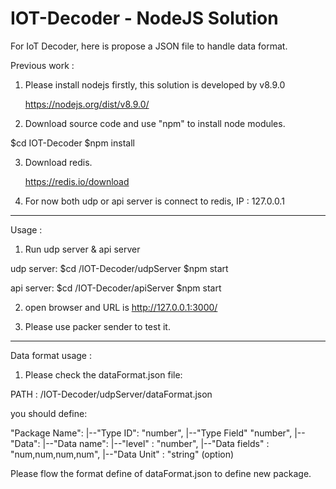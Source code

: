 # IOT-Decoder - NodeJS Solution

For IoT Decoder, here is propose a JSON file to handle data format.

Previous work : 

1. Please install nodejs firstly, this solution is developed by v8.9.0

   https://nodejs.org/dist/v8.9.0/

2. Download source code and use "npm" to install node modules.

$cd IOT-Decoder
$npm install

3. Download redis.

   https://redis.io/download

4. For now both udp or api server is connect to redis, IP : 127.0.0.1

*******************************
Usage :

1. Run udp server & api server

udp server:
$cd /IOT-Decoder/udpServer
$npm start

api server:
$cd /IOT-Decoder/apiServer
$npm start

2. open browser and URL is http://127.0.0.1:3000/

3. Please use packer sender to test it.

************************************
Data format usage :

1. Please check the dataFormat.json file:

PATH : /IOT-Decoder/udpServer/dataFormat.json

you should define:

"Package Name":
|--"Type ID": "number",
|--"Type Field" "number",
|--"Data":
   |--"Data name":
      |--"level" : "number",
      |--"Data fields" : "num,num,num,num",
      |--"Data Unit" : "string" (option)


Please flow the format define of dataFormat.json to define new package.
